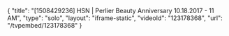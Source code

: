 {
    "title": "[1508429236] HSN | Perlier Beauty Anniversary 10.18.2017 - 11 AM",
    "type": "solo",
    "layout": "iframe-static",
    "videoId": "123178368",
    "url": "\/tvpembed\/123178368"
}